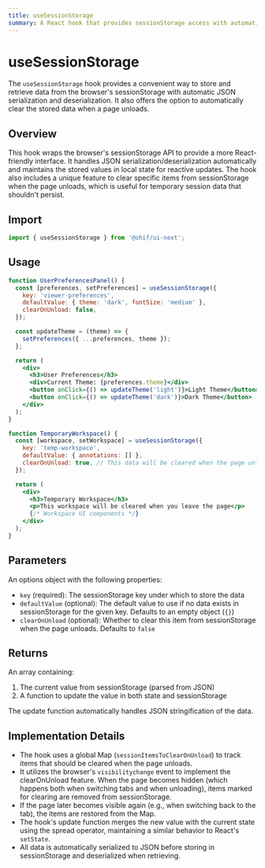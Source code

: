 ```yaml
---
title: useSessionStorage
summary: A React hook that provides sessionStorage access with automatic JSON parsing/stringifying and an option to clear data when the page unloads.
---
```


# useSessionStorage

The `useSessionStorage` hook provides a convenient way to store and retrieve data from the browser's sessionStorage with automatic JSON serialization and deserialization. It also offers the option to automatically clear the stored data when a page unloads.

## Overview

This hook wraps the browser's sessionStorage API to provide a more React-friendly interface. It handles JSON serialization/deserialization automatically and maintains the stored values in local state for reactive updates. The hook also includes a unique feature to clear specific items from sessionStorage when the page unloads, which is useful for temporary session data that shouldn't persist.

## Import

```js
import { useSessionStorage } from '@ohif/ui-next';
```

## Usage

```jsx
function UserPreferencesPanel() {
  const [preferences, setPreferences] = useSessionStorage({
    key: 'viewer-preferences',
    defaultValue: { theme: 'dark', fontSize: 'medium' },
    clearOnUnload: false,
  });

  const updateTheme = (theme) => {
    setPreferences({ ...preferences, theme });
  };

  return (
    <div>
      <h3>User Preferences</h3>
      <div>Current Theme: {preferences.theme}</div>
      <button onClick={() => updateTheme('light')}>Light Theme</button>
      <button onClick={() => updateTheme('dark')}>Dark Theme</button>
    </div>
  );
}

function TemporaryWorkspace() {
  const [workspace, setWorkspace] = useSessionStorage({
    key: 'temp-workspace',
    defaultValue: { annotations: [] },
    clearOnUnload: true, // This data will be cleared when the page unloads
  });

  return (
    <div>
      <h3>Temporary Workspace</h3>
      <p>This workspace will be cleared when you leave the page</p>
      {/* Workspace UI components */}
    </div>
  );
}
```

## Parameters

An options object with the following properties:

- `key` (required): The sessionStorage key under which to store the data
- `defaultValue` (optional): The default value to use if no data exists in sessionStorage for the given key. Defaults to an empty object (`{}`)
- `clearOnUnload` (optional): Whether to clear this item from sessionStorage when the page unloads. Defaults to `false`

## Returns

An array containing:

1. The current value from sessionStorage (parsed from JSON)
2. A function to update the value in both state and sessionStorage

The update function automatically handles JSON stringification of the data.

## Implementation Details

- The hook uses a global Map (`sessionItemsToClearOnUnload`) to track items that should be cleared when the page unloads.
- It utilizes the browser's `visibilitychange` event to implement the clearOnUnload feature. When the page becomes hidden (which happens both when switching tabs and when unloading), items marked for clearing are removed from sessionStorage.
- If the page later becomes visible again (e.g., when switching back to the tab), the items are restored from the Map.
- The hook's update function merges the new value with the current state using the spread operator, maintaining a similar behavior to React's `setState`.
- All data is automatically serialized to JSON before storing in sessionStorage and deserialized when retrieving.
